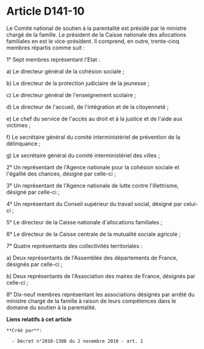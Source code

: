 # Article D141-10

Le Comité national de soutien à la parentalité est présidé par le ministre chargé de la famille. Le président de la Caisse
nationale des allocations familiales en est le vice-président. Il comprend, en outre, trente-cinq membres répartis comme
suit : 

1° Sept membres représentant l'Etat : 

a) Le directeur général de la cohésion sociale ; 

b) Le directeur de la protection judiciaire de la jeunesse ; 

c) Le directeur général de l'enseignement scolaire ; 

d) Le directeur de l'accueil, de l'intégration et de la citoyenneté ; 

e) Le chef du service de l'accès au droit et à la justice et de l'aide aux victimes ; 

f) Le secrétaire général du comité interministériel de prévention de la délinquance ; 

g) Le secrétaire général du comité interministériel des villes ; 

2° Un représentant de l'Agence nationale pour la cohésion sociale et l'égalité des chances, désigné par celle-ci ; 

3° Un représentant de l'Agence nationale de lutte contre l'illettrisme, désigné par celle-ci ; 

4° Un représentant du Conseil supérieur du travail social, désigné par celui-ci ; 

5° Le directeur de la Caisse nationale d'allocations familiales ; 

6° Le directeur de la Caisse centrale de la mutualité sociale agricole ; 

7° Quatre représentants des collectivités territoriales : 

a) Deux représentants de l'Assemblée des départements de France, désignés par celle-ci ; 

b) Deux représentants de l'Association des maires de France, désignés par celle-ci ; 

8° Dix-neuf membres représentant les associations désignés par arrêté du ministre chargé de la famille à raison de leurs
compétences dans le domaine du soutien à la parentalité.

**Liens relatifs à cet article**

	**Créé par**:

	  - Décret n°2010-1308 du 2 novembre 2010 - art. 1
